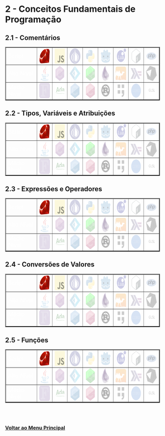 # 2 - Conceitos Fundamentais de Programação

## 2.1 - Comentários

<table id="" border="2" align="center">
    <tr>
        <td colspan="2" align="left"><font size="4" color="FFFFFF">Script</font></td>
        <td align="center">
            <a href="00/Ruby.md#21---comentários" title="Ruby">
                <img align="center" height="50" src="..\..\..\Arquives/img/svg/files/ruby-original.svg" alt="Ruby"/>
            </a>
        </td>
        <td align="center">
            <a href="CONTRIBUTING.md" title="JavaScript">
                <img align="center" height="50" src="..\..\..\Arquives/img/svg/files/opacity/javascript-original.svg" alt="JavaScript"/>
            </a>
        </td>
        <td align="center">
            <a href="CONTRIBUTING.md" title="Perl">
                <img align="center" height="50" src="..\..\..\Arquives/img/svg/files/opacity/perl-original.svg" alt="Perl"/>
            </a>
        </td>
        <td align="center">
            <a href="CONTRIBUTING.md" title="Python">
                <img align="center" height="50" src="..\..\..\Arquives/img/svg/files/opacity/python-original.svg" alt="Python"/>
            </a>
        </td>
        <td align="center">
            <a href="CONTRIBUTING.md" title="GDscript">
                <img align="center" height="50" src="..\..\..\Arquives/img/svg/files/opacity/godot-original.svg" alt="GDscript"/>
            </a>
        </td>
        <td align="center">
            <a href="CONTRIBUTING.md" title="Lua">
                <img align="center" height="50" src="..\..\..\Arquives/img/svg/files/opacity/lua-original-wordmark.svg" alt="Lua"/>
            </a>
        </td>
        <td align="center">
            <a href="CONTRIBUTING.md" title="Shell Script">
                <img align="center" height="50" src="..\..\..\Arquives/img/svg/files/opacity/bash-original-fundo.svg" alt="Shell Script"/>
            </a>
        </td>
        <td align="center">
            <a href="CONTRIBUTING.md" title="PHP">
                <img align="center" height="50" src="..\..\..\Arquives/img/svg/files/opacity/php-original.svg" alt="PHP"/>
            </a>
        </td>
    </tr>
    <tr>
        <td colspan="2" align="left"><font size="4" color="FFFFFF">Alto Nível</font></td>
        <td align="center">
            <a href="CONTRIBUTING.md" title="Java">
                <img align="center" height="50" src="..\..\..\Arquives/img/svg/files/opacity/java-original.svg" alt="Java"/>
            </a>
        </td>
        <td align="center">
            <a href="CONTRIBUTING.md" title="C sharp">
                <img align="center" height="50" src="..\..\..\Arquives/img/svg/files/opacity/csharp-original.svg" alt="C sharp"/>
            </a>
        </td>
        <td align="center">
            <a href="CONTRIBUTING.md" title="F sharp">
                <img align="center" height="50" src="..\..\..\Arquives/img/svg/files/opacity/fsharp-original.svg" alt="F sharp"/>
            </a>
        </td>
        <td align="center">
            <a href="CONTRIBUTING.md" title="Q Sharp">
                <img align="center" height="50" src="..\..\..\Arquives/img/svg/files/opacity/qsharp-original.svg" alt="Q sharp"/>
            </a>
        </td>
         <td align="center">
            <a href="CONTRIBUTING.md" title="Elixir">
                <img align="center" height="50" src="..\..\..\Arquives/img/svg/files/opacity/elixir-original.svg" alt="Elixir"/>
            </a>
        </td>
        <td align="center">
            <a href="CONTRIBUTING.md" title="OCaml">
                <img align="center" height="50" src="..\..\..\Arquives/img/svg/files/opacity/ocaml-original.svg" alt="OCaml"/>
            </a>
        </td>
        <td align="center">
            <a href="CONTRIBUTING.md" title="Haskell">
                <img align="center" height="50" src="..\..\..\Arquives/img/svg/files/opacity/haskell-original.svg" alt="Haskell"/>
            </a>
        </td>
        <td align="center">
            <a href="CONTRIBUTING.md" title="Crystal">
                <img align="center" height="50" src="..\..\..\Arquives/img/svg/files/opacity/crystal-original.svg" alt="Crystal"/>
            </a>
        </td>
    </tr>
    <tr>
        <td colspan="2" align="left"><font size="4" color="FFFFFF">Médio Nível</font></td>
        <td align="center">
            <a href="CONTRIBUTING.md" title="Fortran">
                <img align="center" height="50" src="..\..\..\Arquives/img/svg/files/opacity/Fortran_logo.svg" alt="Fortran"/>
            </a>
        </td>
            <td align="center">
            <a href="CONTRIBUTING.md" title="Ada">
                <img align="center" height="50" src="..\..\..\Arquives/img/svg/files/opacity/Ada_horizon_green_logo_with_slogan-edit.svg" alt="Ada"/>
            </a>
        </td>
        <td align="center">
            <a href="CONTRIBUTING.md" title="C">
                <img align="center" height="50" src="..\..\..\Arquives/img/svg/files/opacity/c-original.svg" alt="C"/>
            </a>
        </td> 
        <td align="center">
            <a href="CONTRIBUTING.md" title="C plusplus">
                <img align="center" height="50" src="..\..\..\Arquives/img/svg/files/opacity/cplusplus-original.svg" alt="C plusplus"/>
            </a>
        </td>
        <td align="center">
            <a href="CONTRIBUTING.md" title="Rust">
                <img align="center" height="50" src="..\..\..\Arquives/img/svg/files/opacity/rust-plain.svg" alt="Rust"/>
            </a>
        </td>
        <td align="center">
            <a href="CONTRIBUTING.md" title="Forth">
                <img align="center" height="50" src="..\..\..\Arquives/img/svg/files/opacity/Forth-Language-white-background.svg" alt="Forth"/>
            </a>
        </td>
        <td align="center">
            <a href="CONTRIBUTING.md" title="Cobol">
                <img align="center" height="50" src="..\..\..\Arquives/img/svg/files/opacity/Cobol-Language-white-background.svg" alt="Cobol"/>
            </a>
        </td>
        <td align="center">
            <a href="CONTRIBUTING.md" title="GLSL">
                <img align="center" height="50" src="..\..\..\Arquives/img/svg/files/opacity/GLSL-Language-white-background.svg" alt="GLSL"/>
            </a>
        </td>
    </tr>
</table>

## 2.2 - Tipos, Variáveis e Atribuições

<table id="" border="2" align="center">
    <tr>
        <td colspan="2" align="left"><font size="4" color="FFFFFF">Script</font></td>
        <td align="center">
            <a href="00/Ruby.md#22---tipos-variáveis-e-atribuições" title="Ruby">
                <img align="center" height="50" src="..\..\..\Arquives/img/svg/files/ruby-original.svg" alt="Ruby"/>
            </a>
        </td>
        <td align="center">
            <a href="CONTRIBUTING.md" title="JavaScript">
                <img align="center" height="50" src="..\..\..\Arquives/img/svg/files/opacity/javascript-original.svg" alt="JavaScript"/>
            </a>
        </td>
        <td align="center">
            <a href="CONTRIBUTING.md" title="Perl">
                <img align="center" height="50" src="..\..\..\Arquives/img/svg/files/opacity/perl-original.svg" alt="Perl"/>
            </a>
        </td>
        <td align="center">
            <a href="CONTRIBUTING.md" title="Python">
                <img align="center" height="50" src="..\..\..\Arquives/img/svg/files/opacity/python-original.svg" alt="Python"/>
            </a>
        </td>
        <td align="center">
            <a href="CONTRIBUTING.md" title="GDscript">
                <img align="center" height="50" src="..\..\..\Arquives/img/svg/files/opacity/godot-original.svg" alt="GDscript"/>
            </a>
        </td>
        <td align="center">
            <a href="CONTRIBUTING.md" title="Lua">
                <img align="center" height="50" src="..\..\..\Arquives/img/svg/files/opacity/lua-original-wordmark.svg" alt="Lua"/>
            </a>
        </td>
        <td align="center">
            <a href="CONTRIBUTING.md" title="Shell Script">
                <img align="center" height="50" src="..\..\..\Arquives/img/svg/files/opacity/bash-original-fundo.svg" alt="Shell Script"/>
            </a>
        </td>
        <td align="center">
            <a href="CONTRIBUTING.md" title="PHP">
                <img align="center" height="50" src="..\..\..\Arquives/img/svg/files/opacity/php-original.svg" alt="PHP"/>
            </a>
        </td>
    </tr>
    <tr>
        <td colspan="2" align="left"><font size="4" color="FFFFFF">Alto Nível</font></td>
        <td align="center">
            <a href="CONTRIBUTING.md" title="Java">
                <img align="center" height="50" src="..\..\..\Arquives/img/svg/files/opacity/java-original.svg" alt="Java"/>
            </a>
        </td>
        <td align="center">
            <a href="CONTRIBUTING.md" title="C sharp">
                <img align="center" height="50" src="..\..\..\Arquives/img/svg/files/opacity/csharp-original.svg" alt="C sharp"/>
            </a>
        </td>
        <td align="center">
            <a href="CONTRIBUTING.md" title="F sharp">
                <img align="center" height="50" src="..\..\..\Arquives/img/svg/files/opacity/fsharp-original.svg" alt="F sharp"/>
            </a>
        </td>
        <td align="center">
            <a href="CONTRIBUTING.md" title="Q Sharp">
                <img align="center" height="50" src="..\..\..\Arquives/img/svg/files/opacity/qsharp-original.svg" alt="Q sharp"/>
            </a>
        </td>
         <td align="center">
            <a href="CONTRIBUTING.md" title="Elixir">
                <img align="center" height="50" src="..\..\..\Arquives/img/svg/files/opacity/elixir-original.svg" alt="Elixir"/>
            </a>
        </td>
        <td align="center">
            <a href="CONTRIBUTING.md" title="OCaml">
                <img align="center" height="50" src="..\..\..\Arquives/img/svg/files/opacity/ocaml-original.svg" alt="OCaml"/>
            </a>
        </td>
        <td align="center">
            <a href="CONTRIBUTING.md" title="Haskell">
                <img align="center" height="50" src="..\..\..\Arquives/img/svg/files/opacity/haskell-original.svg" alt="Haskell"/>
            </a>
        </td>
        <td align="center">
            <a href="CONTRIBUTING.md" title="Crystal">
                <img align="center" height="50" src="..\..\..\Arquives/img/svg/files/opacity/crystal-original.svg" alt="Crystal"/>
            </a>
        </td>
    </tr>
    <tr>
        <td colspan="2" align="left"><font size="4" color="FFFFFF">Médio Nível</font></td>
        <td align="center">
            <a href="CONTRIBUTING.md" title="Fortran">
                <img align="center" height="50" src="..\..\..\Arquives/img/svg/files/opacity/Fortran_logo.svg" alt="Fortran"/>
            </a>
        </td>
            <td align="center">
            <a href="CONTRIBUTING.md" title="Ada">
                <img align="center" height="50" src="..\..\..\Arquives/img/svg/files/opacity/Ada_horizon_green_logo_with_slogan-edit.svg" alt="Ada"/>
            </a>
        </td>
        <td align="center">
            <a href="CONTRIBUTING.md" title="C">
                <img align="center" height="50" src="..\..\..\Arquives/img/svg/files/opacity/c-original.svg" alt="C"/>
            </a>
        </td> 
        <td align="center">
            <a href="CONTRIBUTING.md" title="C plusplus">
                <img align="center" height="50" src="..\..\..\Arquives/img/svg/files/opacity/cplusplus-original.svg" alt="C plusplus"/>
            </a>
        </td>
        <td align="center">
            <a href="CONTRIBUTING.md" title="Rust">
                <img align="center" height="50" src="..\..\..\Arquives/img/svg/files/opacity/rust-plain.svg" alt="Rust"/>
            </a>
        </td>
        <td align="center">
            <a href="CONTRIBUTING.md" title="Forth">
                <img align="center" height="50" src="..\..\..\Arquives/img/svg/files/opacity/Forth-Language-white-background.svg" alt="Forth"/>
            </a>
        </td>
        <td align="center">
            <a href="CONTRIBUTING.md" title="Cobol">
                <img align="center" height="50" src="..\..\..\Arquives/img/svg/files/opacity/Cobol-Language-white-background.svg" alt="Cobol"/>
            </a>
        </td>
        <td align="center">
            <a href="CONTRIBUTING.md" title="GLSL">
                <img align="center" height="50" src="..\..\..\Arquives/img/svg/files/opacity/GLSL-Language-white-background.svg" alt="GLSL"/>
            </a>
        </td>
    </tr>
</table>

## 2.3 - Expressões e Operadores

<table id="" border="2" align="center">
    <tr>
        <td colspan="2" align="left"><font size="4" color="FFFFFF">Script</font></td>
        <td align="center">
            <a href="00/Ruby.md#23---expressões-e-operadores" title="Ruby">
                <img align="center" height="50" src="..\..\..\Arquives/img/svg/files/ruby-original.svg" alt="Ruby"/>
            </a>
        </td>
        <td align="center">
            <a href="CONTRIBUTING.md" title="JavaScript">
                <img align="center" height="50" src="..\..\..\Arquives/img/svg/files/opacity/javascript-original.svg" alt="JavaScript"/>
            </a>
        </td>
        <td align="center">
            <a href="CONTRIBUTING.md" title="Perl">
                <img align="center" height="50" src="..\..\..\Arquives/img/svg/files/opacity/perl-original.svg" alt="Perl"/>
            </a>
        </td>
        <td align="center">
            <a href="CONTRIBUTING.md" title="Python">
                <img align="center" height="50" src="..\..\..\Arquives/img/svg/files/opacity/python-original.svg" alt="Python"/>
            </a>
        </td>
        <td align="center">
            <a href="CONTRIBUTING.md" title="GDscript">
                <img align="center" height="50" src="..\..\..\Arquives/img/svg/files/opacity/godot-original.svg" alt="GDscript"/>
            </a>
        </td>
        <td align="center">
            <a href="CONTRIBUTING.md" title="Lua">
                <img align="center" height="50" src="..\..\..\Arquives/img/svg/files/opacity/lua-original-wordmark.svg" alt="Lua"/>
            </a>
        </td>
        <td align="center">
            <a href="CONTRIBUTING.md" title="Shell Script">
                <img align="center" height="50" src="..\..\..\Arquives/img/svg/files/opacity/bash-original-fundo.svg" alt="Shell Script"/>
            </a>
        </td>
        <td align="center">
            <a href="CONTRIBUTING.md" title="PHP">
                <img align="center" height="50" src="..\..\..\Arquives/img/svg/files/opacity/php-original.svg" alt="PHP"/>
            </a>
        </td>
    </tr>
    <tr>
        <td colspan="2" align="left"><font size="4" color="FFFFFF">Alto Nível</font></td>
        <td align="center">
            <a href="CONTRIBUTING.md" title="Java">
                <img align="center" height="50" src="..\..\..\Arquives/img/svg/files/opacity/java-original.svg" alt="Java"/>
            </a>
        </td>
        <td align="center">
            <a href="CONTRIBUTING.md" title="C sharp">
                <img align="center" height="50" src="..\..\..\Arquives/img/svg/files/opacity/csharp-original.svg" alt="C sharp"/>
            </a>
        </td>
        <td align="center">
            <a href="CONTRIBUTING.md" title="F sharp">
                <img align="center" height="50" src="..\..\..\Arquives/img/svg/files/opacity/fsharp-original.svg" alt="F sharp"/>
            </a>
        </td>
        <td align="center">
            <a href="CONTRIBUTING.md" title="Q Sharp">
                <img align="center" height="50" src="..\..\..\Arquives/img/svg/files/opacity/qsharp-original.svg" alt="Q sharp"/>
            </a>
        </td>
         <td align="center">
            <a href="CONTRIBUTING.md" title="Elixir">
                <img align="center" height="50" src="..\..\..\Arquives/img/svg/files/opacity/elixir-original.svg" alt="Elixir"/>
            </a>
        </td>
        <td align="center">
            <a href="CONTRIBUTING.md" title="OCaml">
                <img align="center" height="50" src="..\..\..\Arquives/img/svg/files/opacity/ocaml-original.svg" alt="OCaml"/>
            </a>
        </td>
        <td align="center">
            <a href="CONTRIBUTING.md" title="Haskell">
                <img align="center" height="50" src="..\..\..\Arquives/img/svg/files/opacity/haskell-original.svg" alt="Haskell"/>
            </a>
        </td>
        <td align="center">
            <a href="CONTRIBUTING.md" title="Crystal">
                <img align="center" height="50" src="..\..\..\Arquives/img/svg/files/opacity/crystal-original.svg" alt="Crystal"/>
            </a>
        </td>
    </tr>
    <tr>
        <td colspan="2" align="left"><font size="4" color="FFFFFF">Médio Nível</font></td>
        <td align="center">
            <a href="CONTRIBUTING.md" title="Fortran">
                <img align="center" height="50" src="..\..\..\Arquives/img/svg/files/opacity/Fortran_logo.svg" alt="Fortran"/>
            </a>
        </td>
            <td align="center">
            <a href="CONTRIBUTING.md" title="Ada">
                <img align="center" height="50" src="..\..\..\Arquives/img/svg/files/opacity/Ada_horizon_green_logo_with_slogan-edit.svg" alt="Ada"/>
            </a>
        </td>
        <td align="center">
            <a href="CONTRIBUTING.md" title="C">
                <img align="center" height="50" src="..\..\..\Arquives/img/svg/files/opacity/c-original.svg" alt="C"/>
            </a>
        </td> 
        <td align="center">
            <a href="CONTRIBUTING.md" title="C plusplus">
                <img align="center" height="50" src="..\..\..\Arquives/img/svg/files/opacity/cplusplus-original.svg" alt="C plusplus"/>
            </a>
        </td>
        <td align="center">
            <a href="CONTRIBUTING.md" title="Rust">
                <img align="center" height="50" src="..\..\..\Arquives/img/svg/files/opacity/rust-plain.svg" alt="Rust"/>
            </a>
        </td>
        <td align="center">
            <a href="CONTRIBUTING.md" title="Forth">
                <img align="center" height="50" src="..\..\..\Arquives/img/svg/files/opacity/Forth-Language-white-background.svg" alt="Forth"/>
            </a>
        </td>
        <td align="center">
            <a href="CONTRIBUTING.md" title="Cobol">
                <img align="center" height="50" src="..\..\..\Arquives/img/svg/files/opacity/Cobol-Language-white-background.svg" alt="Cobol"/>
            </a>
        </td>
        <td align="center">
            <a href="CONTRIBUTING.md" title="GLSL">
                <img align="center" height="50" src="..\..\..\Arquives/img/svg/files/opacity/GLSL-Language-white-background.svg" alt="GLSL"/>
            </a>
        </td>
    </tr>
</table>

## 2.4 - Conversões de Valores

<table id="" border="2" align="center">
    <tr>
        <td colspan="2" align="left"><font size="4" color="FFFFFF">Script</font></td>
        <td align="center">
            <a href="00/Ruby.md#24---conversões-de-valores" title="Ruby">
                <img align="center" height="50" src="..\..\..\Arquives/img/svg/files/ruby-original.svg" alt="Ruby"/>
            </a>
        </td>
        <td align="center">
            <a href="CONTRIBUTING.md" title="JavaScript">
                <img align="center" height="50" src="..\..\..\Arquives/img/svg/files/opacity/javascript-original.svg" alt="JavaScript"/>
            </a>
        </td>
        <td align="center">
            <a href="CONTRIBUTING.md" title="Perl">
                <img align="center" height="50" src="..\..\..\Arquives/img/svg/files/opacity/perl-original.svg" alt="Perl"/>
            </a>
        </td>
        <td align="center">
            <a href="CONTRIBUTING.md" title="Python">
                <img align="center" height="50" src="..\..\..\Arquives/img/svg/files/opacity/python-original.svg" alt="Python"/>
            </a>
        </td>
        <td align="center">
            <a href="CONTRIBUTING.md" title="GDscript">
                <img align="center" height="50" src="..\..\..\Arquives/img/svg/files/opacity/godot-original.svg" alt="GDscript"/>
            </a>
        </td>
        <td align="center">
            <a href="CONTRIBUTING.md" title="Lua">
                <img align="center" height="50" src="..\..\..\Arquives/img/svg/files/opacity/lua-original-wordmark.svg" alt="Lua"/>
            </a>
        </td>
        <td align="center">
            <a href="CONTRIBUTING.md" title="Shell Script">
                <img align="center" height="50" src="..\..\..\Arquives/img/svg/files/opacity/bash-original-fundo.svg" alt="Shell Script"/>
            </a>
        </td>
        <td align="center">
            <a href="CONTRIBUTING.md" title="PHP">
                <img align="center" height="50" src="..\..\..\Arquives/img/svg/files/opacity/php-original.svg" alt="PHP"/>
            </a>
        </td>
    </tr>
    <tr>
        <td colspan="2" align="left"><font size="4" color="FFFFFF">Alto Nível</font></td>
        <td align="center">
            <a href="CONTRIBUTING.md" title="Java">
                <img align="center" height="50" src="..\..\..\Arquives/img/svg/files/opacity/java-original.svg" alt="Java"/>
            </a>
        </td>
        <td align="center">
            <a href="CONTRIBUTING.md" title="C sharp">
                <img align="center" height="50" src="..\..\..\Arquives/img/svg/files/opacity/csharp-original.svg" alt="C sharp"/>
            </a>
        </td>
        <td align="center">
            <a href="CONTRIBUTING.md" title="F sharp">
                <img align="center" height="50" src="..\..\..\Arquives/img/svg/files/opacity/fsharp-original.svg" alt="F sharp"/>
            </a>
        </td>
        <td align="center">
            <a href="CONTRIBUTING.md" title="Q Sharp">
                <img align="center" height="50" src="..\..\..\Arquives/img/svg/files/opacity/qsharp-original.svg" alt="Q sharp"/>
            </a>
        </td>
         <td align="center">
            <a href="CONTRIBUTING.md" title="Elixir">
                <img align="center" height="50" src="..\..\..\Arquives/img/svg/files/opacity/elixir-original.svg" alt="Elixir"/>
            </a>
        </td>
        <td align="center">
            <a href="CONTRIBUTING.md" title="OCaml">
                <img align="center" height="50" src="..\..\..\Arquives/img/svg/files/opacity/ocaml-original.svg" alt="OCaml"/>
            </a>
        </td>
        <td align="center">
            <a href="CONTRIBUTING.md" title="Haskell">
                <img align="center" height="50" src="..\..\..\Arquives/img/svg/files/opacity/haskell-original.svg" alt="Haskell"/>
            </a>
        </td>
        <td align="center">
            <a href="CONTRIBUTING.md" title="Crystal">
                <img align="center" height="50" src="..\..\..\Arquives/img/svg/files/opacity/crystal-original.svg" alt="Crystal"/>
            </a>
        </td>
    </tr>
    <tr>
        <td colspan="2" align="left"><font size="4" color="FFFFFF">Médio Nível</font></td>
        <td align="center">
            <a href="CONTRIBUTING.md" title="Fortran">
                <img align="center" height="50" src="..\..\..\Arquives/img/svg/files/opacity/Fortran_logo.svg" alt="Fortran"/>
            </a>
        </td>
            <td align="center">
            <a href="CONTRIBUTING.md" title="Ada">
                <img align="center" height="50" src="..\..\..\Arquives/img/svg/files/opacity/Ada_horizon_green_logo_with_slogan-edit.svg" alt="Ada"/>
            </a>
        </td>
        <td align="center">
            <a href="CONTRIBUTING.md" title="C">
                <img align="center" height="50" src="..\..\..\Arquives/img/svg/files/opacity/c-original.svg" alt="C"/>
            </a>
        </td> 
        <td align="center">
            <a href="CONTRIBUTING.md" title="C plusplus">
                <img align="center" height="50" src="..\..\..\Arquives/img/svg/files/opacity/cplusplus-original.svg" alt="C plusplus"/>
            </a>
        </td>
        <td align="center">
            <a href="CONTRIBUTING.md" title="Rust">
                <img align="center" height="50" src="..\..\..\Arquives/img/svg/files/opacity/rust-plain.svg" alt="Rust"/>
            </a>
        </td>
        <td align="center">
            <a href="CONTRIBUTING.md" title="Forth">
                <img align="center" height="50" src="..\..\..\Arquives/img/svg/files/opacity/Forth-Language-white-background.svg" alt="Forth"/>
            </a>
        </td>
        <td align="center">
            <a href="CONTRIBUTING.md" title="Cobol">
                <img align="center" height="50" src="..\..\..\Arquives/img/svg/files/opacity/Cobol-Language-white-background.svg" alt="Cobol"/>
            </a>
        </td>
        <td align="center">
            <a href="CONTRIBUTING.md" title="GLSL">
                <img align="center" height="50" src="..\..\..\Arquives/img/svg/files/opacity/GLSL-Language-white-background.svg" alt="GLSL"/>
            </a>
        </td>
    </tr>
</table>

## 2.5 - Funções

<table id="" border="2" align="center">
    <tr>
        <td colspan="2" align="left"><font size="4" color="FFFFFF">Script</font></td>
        <td align="center">
            <a href="00/Ruby.md#25---funções" title="Ruby">
                <img align="center" height="50" src="..\..\..\Arquives/img/svg/files/ruby-original.svg" alt="Ruby"/>
            </a>
        </td>
        <td align="center">
            <a href="CONTRIBUTING.md" title="JavaScript">
                <img align="center" height="50" src="..\..\..\Arquives/img/svg/files/opacity/javascript-original.svg" alt="JavaScript"/>
            </a>
        </td>
        <td align="center">
            <a href="CONTRIBUTING.md" title="Perl">
                <img align="center" height="50" src="..\..\..\Arquives/img/svg/files/opacity/perl-original.svg" alt="Perl"/>
            </a>
        </td>
        <td align="center">
            <a href="CONTRIBUTING.md" title="Python">
                <img align="center" height="50" src="..\..\..\Arquives/img/svg/files/opacity/python-original.svg" alt="Python"/>
            </a>
        </td>
        <td align="center">
            <a href="CONTRIBUTING.md" title="GDscript">
                <img align="center" height="50" src="..\..\..\Arquives/img/svg/files/opacity/godot-original.svg" alt="GDscript"/>
            </a>
        </td>
        <td align="center">
            <a href="CONTRIBUTING.md" title="Lua">
                <img align="center" height="50" src="..\..\..\Arquives/img/svg/files/opacity/lua-original-wordmark.svg" alt="Lua"/>
            </a>
        </td>
        <td align="center">
            <a href="CONTRIBUTING.md" title="Shell Script">
                <img align="center" height="50" src="..\..\..\Arquives/img/svg/files/opacity/bash-original-fundo.svg" alt="Shell Script"/>
            </a>
        </td>
        <td align="center">
            <a href="CONTRIBUTING.md" title="PHP">
                <img align="center" height="50" src="..\..\..\Arquives/img/svg/files/opacity/php-original.svg" alt="PHP"/>
            </a>
        </td>
    </tr>
    <tr>
        <td colspan="2" align="left"><font size="4" color="FFFFFF">Alto Nível</font></td>
        <td align="center">
            <a href="CONTRIBUTING.md" title="Java">
                <img align="center" height="50" src="..\..\..\Arquives/img/svg/files/opacity/java-original.svg" alt="Java"/>
            </a>
        </td>
        <td align="center">
            <a href="CONTRIBUTING.md" title="C sharp">
                <img align="center" height="50" src="..\..\..\Arquives/img/svg/files/opacity/csharp-original.svg" alt="C sharp"/>
            </a>
        </td>
        <td align="center">
            <a href="CONTRIBUTING.md" title="F sharp">
                <img align="center" height="50" src="..\..\..\Arquives/img/svg/files/opacity/fsharp-original.svg" alt="F sharp"/>
            </a>
        </td>
        <td align="center">
            <a href="CONTRIBUTING.md" title="Q Sharp">
                <img align="center" height="50" src="..\..\..\Arquives/img/svg/files/opacity/qsharp-original.svg" alt="Q sharp"/>
            </a>
        </td>
         <td align="center">
            <a href="CONTRIBUTING.md" title="Elixir">
                <img align="center" height="50" src="..\..\..\Arquives/img/svg/files/opacity/elixir-original.svg" alt="Elixir"/>
            </a>
        </td>
        <td align="center">
            <a href="CONTRIBUTING.md" title="OCaml">
                <img align="center" height="50" src="..\..\..\Arquives/img/svg/files/opacity/ocaml-original.svg" alt="OCaml"/>
            </a>
        </td>
        <td align="center">
            <a href="CONTRIBUTING.md" title="Haskell">
                <img align="center" height="50" src="..\..\..\Arquives/img/svg/files/opacity/haskell-original.svg" alt="Haskell"/>
            </a>
        </td>
        <td align="center">
            <a href="CONTRIBUTING.md" title="Crystal">
                <img align="center" height="50" src="..\..\..\Arquives/img/svg/files/opacity/crystal-original.svg" alt="Crystal"/>
            </a>
        </td>
    </tr>
    <tr>
        <td colspan="2" align="left"><font size="4" color="FFFFFF">Médio Nível</font></td>
        <td align="center">
            <a href="CONTRIBUTING.md" title="Fortran">
                <img align="center" height="50" src="..\..\..\Arquives/img/svg/files/opacity/Fortran_logo.svg" alt="Fortran"/>
            </a>
        </td>
            <td align="center">
            <a href="CONTRIBUTING.md" title="Ada">
                <img align="center" height="50" src="..\..\..\Arquives/img/svg/files/opacity/Ada_horizon_green_logo_with_slogan-edit.svg" alt="Ada"/>
            </a>
        </td>
        <td align="center">
            <a href="CONTRIBUTING.md" title="C">
                <img align="center" height="50" src="..\..\..\Arquives/img/svg/files/opacity/c-original.svg" alt="C"/>
            </a>
        </td> 
        <td align="center">
            <a href="CONTRIBUTING.md" title="C plusplus">
                <img align="center" height="50" src="..\..\..\Arquives/img/svg/files/opacity/cplusplus-original.svg" alt="C plusplus"/>
            </a>
        </td>
        <td align="center">
            <a href="CONTRIBUTING.md" title="Rust">
                <img align="center" height="50" src="..\..\..\Arquives/img/svg/files/opacity/rust-plain.svg" alt="Rust"/>
            </a>
        </td>
        <td align="center">
            <a href="CONTRIBUTING.md" title="Forth">
                <img align="center" height="50" src="..\..\..\Arquives/img/svg/files/opacity/Forth-Language-white-background.svg" alt="Forth"/>
            </a>
        </td>
        <td align="center">
            <a href="CONTRIBUTING.md" title="Cobol">
                <img align="center" height="50" src="..\..\..\Arquives/img/svg/files/opacity/Cobol-Language-white-background.svg" alt="Cobol"/>
            </a>
        </td>
        <td align="center">
            <a href="CONTRIBUTING.md" title="GLSL">
                <img align="center" height="50" src="..\..\..\Arquives/img/svg/files/opacity/GLSL-Language-white-background.svg" alt="GLSL"/>
            </a>
        </td>
    </tr>
</table>

<br><br>

### [Voltar ao Menu Principal](../README.md)